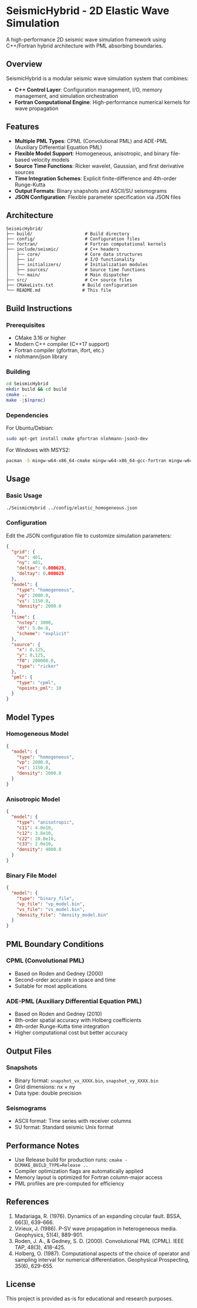 # SeismicHybrid - 2D Elastic Wave Simulation

A high-performance 2D seismic wave simulation framework using C++/Fortran hybrid architecture with PML absorbing boundaries.

## Overview

SeismicHybrid is a modular seismic wave simulation system that combines:
- **C++ Control Layer**: Configuration management, I/O, memory management, and simulation orchestration
- **Fortran Computational Engine**: High-performance numerical kernels for wave propagation

## Features

- **Multiple PML Types**: CPML (Convolutional PML) and ADE-PML (Auxiliary Differential Equation PML)
- **Flexible Model Support**: Homogeneous, anisotropic, and binary file-based velocity models
- **Source Time Functions**: Ricker wavelet, Gaussian, and first derivative sources
- **Time Integration Schemes**: Explicit finite-difference and 4th-order Runge-Kutta
- **Output Formats**: Binary snapshots and ASCII/SU seismograms
- **JSON Configuration**: Flexible parameter specification via JSON files

## Architecture

```
SeismicHybrid/
├── build/                    # Build directory
├── config/                   # Configuration files
├── fortran/                  # Fortran computational kernels
├── include/seismic/          # C++ headers
│   ├── core/                 # Core data structures
│   ├── io/                   # I/O functionality  
│   ├── initializers/         # Initialization modules
│   ├── sources/              # Source time functions
│   └── main/                 # Main dispatcher
├── src/                      # C++ source files
├── CMakeLists.txt           # Build configuration
└── README.md                # This file
```

## Build Instructions

### Prerequisites

- CMake 3.16 or higher
- Modern C++ compiler (C++17 support)
- Fortran compiler (gfortran, ifort, etc.)
- nlohmann/json library

### Building

```bash
cd SeismicHybrid
mkdir build && cd build
cmake ..
make -j$(nproc)
```

### Dependencies

For Ubuntu/Debian:
```bash
sudo apt-get install cmake gfortran nlohmann-json3-dev
```

For Windows with MSYS2:
```bash
pacman -S mingw-w64-x86_64-cmake mingw-w64-x86_64-gcc-fortran mingw-w64-x86_64-nlohmann-json
```

## Usage

### Basic Usage

```bash
./SeismicHybrid ../config/elastic_homogeneous.json
```

### Configuration

Edit the JSON configuration file to customize simulation parameters:

```json
{
  "grid": {
    "nx": 401,
    "ny": 401,
    "deltax": 0.000625,
    "deltay": 0.000625
  },
  "model": {
    "type": "homogeneous",
    "vp": 2000.0,
    "vs": 1150.0,
    "density": 2000.0
  },
  "time": {
    "nstep": 3000,
    "dt": 5.0e-8,
    "scheme": "explicit"
  },
  "source": {
    "x": 0.125,
    "y": 0.125,
    "f0": 200000.0,
    "type": "ricker"
  },
  "pml": {
    "type": "cpml",
    "npoints_pml": 10
  }
}
```

## Model Types

### Homogeneous Model
```json
{
  "model": {
    "type": "homogeneous",
    "vp": 2000.0,
    "vs": 1150.0, 
    "density": 2000.0
  }
}
```

### Anisotropic Model
```json
{
  "model": {
    "type": "anisotropic",
    "c11": 4.0e10,
    "c12": 3.8e10,
    "c22": 20.0e10,
    "c33": 2.0e10,
    "density": 4000.0
  }
}
```

### Binary File Model
```json
{
  "model": {
    "type": "binary_file",
    "vp_file": "vp_model.bin",
    "vs_file": "vs_model.bin",
    "density_file": "density_model.bin"
  }
}
```

## PML Boundary Conditions

### CPML (Convolutional PML)
- Based on Roden and Gedney (2000)
- Second-order accurate in space and time
- Suitable for most applications

### ADE-PML (Auxiliary Differential Equation PML)
- Based on Roden and Gedney (2010)
- 8th-order spatial accuracy with Holberg coefficients
- 4th-order Runge-Kutta time integration
- Higher computational cost but better accuracy

## Output Files

### Snapshots
- Binary format: `snapshot_vx_XXXX.bin`, `snapshot_vy_XXXX.bin`
- Grid dimensions: nx × ny
- Data type: double precision

### Seismograms
- ASCII format: Time series with receiver columns
- SU format: Standard seismic Unix format

## Performance Notes

- Use Release build for production runs: `cmake -DCMAKE_BUILD_TYPE=Release ..`
- Compiler optimization flags are automatically applied
- Memory layout is optimized for Fortran column-major access
- PML profiles are pre-computed for efficiency

## References

1. Madariaga, R. (1976). Dynamics of an expanding circular fault. BSSA, 66(3), 639-666.
2. Virieux, J. (1986). P-SV wave propagation in heterogeneous media. Geophysics, 51(4), 889-901.
3. Roden, J. A., & Gedney, S. D. (2000). Convolutional PML (CPML). IEEE TAP, 48(3), 418-425.
4. Holberg, O. (1987). Computational aspects of the choice of operator and sampling interval for numerical differentiation. Geophysical Prospecting, 35(6), 629-655.

## License

This project is provided as-is for educational and research purposes.
